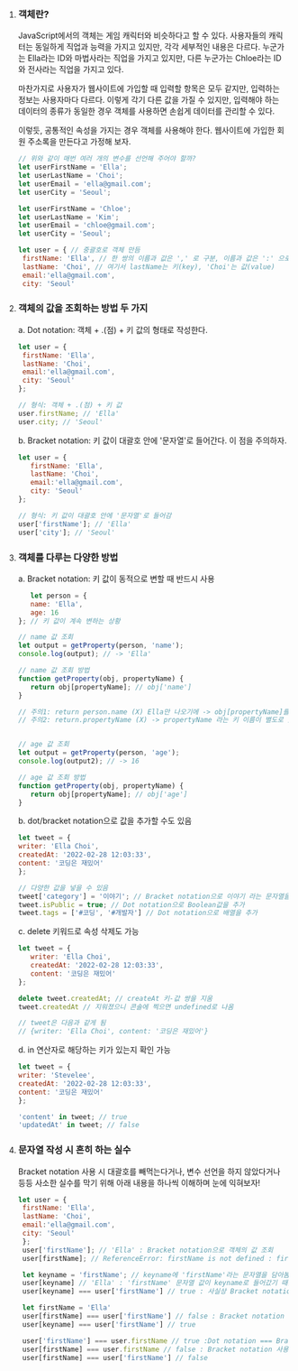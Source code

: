 1. ### **객체란?** <p>
   JavaScript에서의 객체는 게임 캐릭터와 비슷하다고 할 수 있다. 사용자들의 캐릭터는 동일하게 직업과 능력을 가지고 있지만, 각각 세부적인 내용은 다르다. 누군가는 Ella라는 ID와 마법사라는 직업을 가지고 있지만, 다른 누군가는 Chloe라는 ID와 전사라는 직업을 가지고 있다.
   
   마찬가지로 사용자가 웹사이트에 가입할 때 입력할 항목은 모두 같지만, 입력하는 정보는 사용자마다 다르다. 이렇게 각기 다른 값을 가질 수 있지만, 입력해야 하는 데이터의 종류가 동일한 경우 객체를 사용하면 손쉽게 데이터를 관리할 수 있다.
   
   이렇듯, 공통적인 속성을 가지는 경우 객체를 사용해야 한다. 웹사이트에 가입한 회원 주소록을 만든다고 가정해 보자.

     ```jsx
     // 위와 같이 매번 여러 개의 변수를 선언해 주어야 할까?
     let userFirstName = 'Ella';
     let userLastName = 'Choi';
     let userEmail = 'ella@gmail.com';
     let userCity = 'Seoul';
     
     let userFirstName = 'Chloe';
     let userLastName = 'Kim';
     let userEmail = 'chloe@gmail.com';
     let userCity = 'Seoul';
     ```
     
     ```jsx
     let user = { // 중괄호로 객체 만듬
      firstName: 'Ella', // 한 쌍의 이름과 값은 ',' 로 구분, 이름과 값은 ':' 으로 분리
      lastName: 'Choi', // 여기서 lastName는 키(key), 'Choi'는 값(value)
      email:'ella@gmail.com',
      city: 'Seoul'
     ```


2. ### **객체의 값을 조회하는 방법 두 가지** <p>
    a. Dot notation: 객체 + .(점) + 키 값의 형태로 작성한다.
        
     ```jsx
     let user = { 
      firstName: 'Ella', 
      lastName: 'Choi', 
      email:'ella@gmail.com',
      city: 'Seoul'
     };

     // 형식: 객체 + .(점) + 키 값
     user.firstName; // 'Ella'
     user.city; // 'Seoul'
     ```
        
    b. Bracket notation: 키 값이 대괄호 안에 '문자열'로 들어간다. 이 점을 주의하자.
        
     ```jsx
     let user = {
     	firstName: 'Ella', 
     	lastName: 'Choi', 
     	email:'ella@gmail.com',
     	city: 'Seoul'
     };
     
     // 형식: 키 값이 대괄호 안에 '문자열'로 들어감
     user['firstName']; // 'Ella'
     user['city']; // 'Seoul'
     ```

       
3. ### **객체를 다루는 다양한 방법** <p>

   a. Bracket notation: 키 값이 동적으로 변할 때 반드시 사용 
        
     ```jsx
        let person = {
        name: 'Ella',
        age: 16 
    }; // 키 값이 계속 변하는 상황

    // name 값 조회
    let output = getProperty(person, 'name');
    console.log(output); // -> 'Ella'

    // name 값 조회 방법
    function getProperty(obj, propertyName) {
        return obj[propertyName]; // obj['name']   
    }

    // 주의1: return person.name (X) Ella만 나오기에 -> obj[propertyName]를 넣어야 함
    // 주의2: return.propertyName (X) -> propertyName 라는 키 이름이 별도로 있어야 넣을 수 있음


    // age 값 조회
    let output = getProperty(person, 'age');
    console.log(output2); // -> 16

    // age 값 조회 방법
    function getProperty(obj, propertyName) {
        return obj[propertyName]; // obj['age']   
    }
     ```
        
    b. dot/bracket notation으로 값을 추가할 수도 있음
        
     ```jsx
     let tweet = {
     writer: 'Ella Choi',
     createdAt: '2022-02-28 12:03:33',
     content: '코딩은 재밌어'
    };

    // 다양한 값을 넣을 수 있음
    tweet['category'] = '이야기'; // Bracket notation으로 이야기 라는 문자열을 추가
    tweet.isPublic = true; // Dot notation으로 Boolean값을 추가
    tweet.tags = ['#코딩', '#개발자'] // Dot notation으로 배열을 추가
     ```
        
    c. delete 키워드로 속성 삭제도 가능
     ```jsx   
    let tweet = {
        writer: 'Ella Choi',
        createdAt: '2022-02-28 12:03:33',
        content: '코딩은 재밌어'
    };

    delete tweet.createdAt; // createAt 키-값 쌍을 지움
    tweet.createdAt // 지워졌으니 콘솔에 찍으면 undefined로 나옴

    // tweet은 다음과 같게 됨
    // {writer: 'Ella Choi', content: '코딩은 재밌어'}
     ```
        
    d. in 연산자로 해당하는 키가 있는지 확인 가능
     ```jsx 
    let tweet = {
	writer: 'Stevelee',
	createdAt: '2022-02-28 12:03:33',
	content: '코딩은 재밌어'
    };

    'content' in tweet; // true
    'updatedAt' in tweet; // false
    ```

4. ### **문자열 작성 시 흔히 하는 실수** <p>
   Bracket notation 사용 시 대괄호를 빼먹는다거나, 변수 선언을 하지 않았다거나 등등 사소한 실수를 막기 위해 아래 내용을 하나씩 이해하며 눈에 익혀보자!

   ```jsx
   let user = {
	firstName: 'Ella', 
	lastName: 'Choi', 
	email:'ella@gmail.com',
	city: 'Seoul'
    };
    user['firstName']; // 'Ella' : Bracket notation으로 객체의 값 조회
    user[firstName]; // ReferenceError: firstName is not defined : firstName이 변수취급 되고 있는 것임

    let keyname = 'firstName'; // keyname에 'firstName'라는 문자열을 담아봄
    user[keyname] // 'Ella' : 'firstName' 문자열 값이 keyname로 들어갔기 때문에
    user[keyname] === user['firstName'] // true : 사실상 Bracket notation으로 객체 값 조회한 결과와 같음

    let firstName = 'Ella'
    user[firstName] === user['firstName'] // false : Bracket notation 사용 시 대괄호 안에 문자열이 들어가야 함
    user[keyname] === user['firstName'] // true

    user['firstName'] === user.firstName // true :Dot notation === Bracket notation
    user[firstName] === user.firstName // false : Bracket notation 사용 시 대괄호 안에 문자열이 들어가야 함
    user[firstName] === user['firstName'] // false
   ```